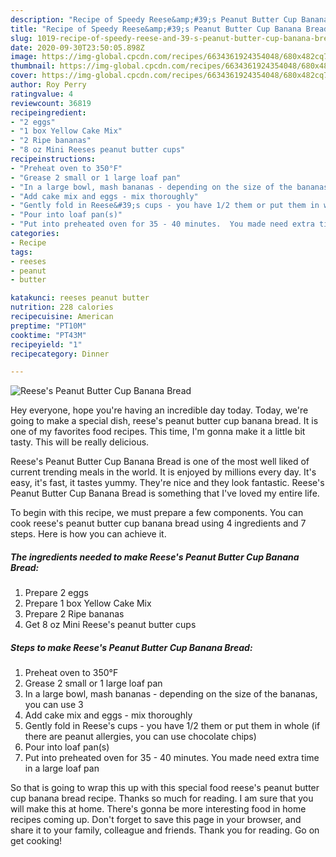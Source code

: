 ```yaml
---
description: "Recipe of Speedy Reese&amp;#39;s Peanut Butter Cup Banana Bread"
title: "Recipe of Speedy Reese&amp;#39;s Peanut Butter Cup Banana Bread"
slug: 1019-recipe-of-speedy-reese-and-39-s-peanut-butter-cup-banana-bread
date: 2020-09-30T23:50:05.898Z
image: https://img-global.cpcdn.com/recipes/6634361924354048/680x482cq70/reeses-peanut-butter-cup-banana-bread-recipe-main-photo.jpg
thumbnail: https://img-global.cpcdn.com/recipes/6634361924354048/680x482cq70/reeses-peanut-butter-cup-banana-bread-recipe-main-photo.jpg
cover: https://img-global.cpcdn.com/recipes/6634361924354048/680x482cq70/reeses-peanut-butter-cup-banana-bread-recipe-main-photo.jpg
author: Roy Perry
ratingvalue: 4
reviewcount: 36819
recipeingredient:
- "2 eggs"
- "1 box Yellow Cake Mix"
- "2 Ripe bananas"
- "8 oz Mini Reeses peanut butter cups"
recipeinstructions:
- "Preheat oven to 350°F"
- "Grease 2 small or 1 large loaf pan"
- "In a large bowl, mash bananas - depending on the size of the bananas, you can use 3"
- "Add cake mix and eggs - mix thoroughly"
- "Gently fold in Reese&#39;s cups - you have 1/2 them or put them in whole (if there are peanut allergies, you can use chocolate chips)"
- "Pour into loaf pan(s)"
- "Put into preheated oven for 35 - 40 minutes.  You made need extra time in a large loaf pan"
categories:
- Recipe
tags:
- reeses
- peanut
- butter

katakunci: reeses peanut butter 
nutrition: 228 calories
recipecuisine: American
preptime: "PT10M"
cooktime: "PT43M"
recipeyield: "1"
recipecategory: Dinner

---
```



![Reese&#39;s Peanut Butter Cup Banana Bread](https://img-global.cpcdn.com/recipes/6634361924354048/680x482cq70/reeses-peanut-butter-cup-banana-bread-recipe-main-photo.jpg)

Hey everyone, hope you're having an incredible day today. Today, we're going to make a special dish, reese&#39;s peanut butter cup banana bread. It is one of my favorites food recipes. This time, I'm gonna make it a little bit tasty. This will be really delicious.



Reese&#39;s Peanut Butter Cup Banana Bread is one of the most well liked of current trending meals in the world. It is enjoyed by millions every day. It's easy, it's fast, it tastes yummy. They're nice and they look fantastic. Reese&#39;s Peanut Butter Cup Banana Bread is something that I've loved my entire life.


To begin with this recipe, we must prepare a few components. You can cook reese&#39;s peanut butter cup banana bread using 4 ingredients and 7 steps. Here is how you can achieve it.

<!--inarticleads1-->

##### The ingredients needed to make Reese&#39;s Peanut Butter Cup Banana Bread:

1. Prepare 2 eggs
1. Prepare 1 box Yellow Cake Mix
1. Prepare 2 Ripe bananas
1. Get 8 oz Mini Reese&#39;s peanut butter cups




<!--inarticleads2-->

##### Steps to make Reese&#39;s Peanut Butter Cup Banana Bread:

1. Preheat oven to 350°F
1. Grease 2 small or 1 large loaf pan
1. In a large bowl, mash bananas - depending on the size of the bananas, you can use 3
1. Add cake mix and eggs - mix thoroughly
1. Gently fold in Reese&#39;s cups - you have 1/2 them or put them in whole (if there are peanut allergies, you can use chocolate chips)
1. Pour into loaf pan(s)
1. Put into preheated oven for 35 - 40 minutes.  You made need extra time in a large loaf pan




So that is going to wrap this up with this special food reese&#39;s peanut butter cup banana bread recipe. Thanks so much for reading. I am sure that you will make this at home. There's gonna be more interesting food in home recipes coming up. Don't forget to save this page in your browser, and share it to your family, colleague and friends. Thank you for reading. Go on get cooking!
